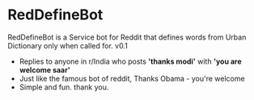 # RedDefineBot
RedDefineBot is a Service bot for Reddit that defines words from Urban Dictionary only when called for. v0.1


- Replies to anyone in r/India who posts **'thanks modi'** with **'you are welcome saar'**
- Just like the famous bot of reddit, Thanks Obama - you're welcome
- Simple and fun. thank you.
